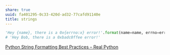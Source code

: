 ```yaml
---
share: true
uuid: fa401295-0c33-420d-ad32-77cafd91140e
title: strings
---
```

``` python
'Hey {name}, there is a 0x{errno:x} error!'.format(name=name, errno=errno)
# 'Hey Bob, there is a 0xbadc0ffee error!'
````
[Python String Formatting Best Practices – Real Python](https://realpython.com/python-string-formatting/)